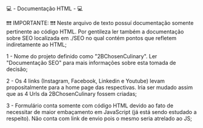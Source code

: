 💻 - Documentação HTML - 💻

❗❗❗ IMPORTANTE: ❗❗❗ Neste arquivo de texto possuí documentação somente pertinente ao código HTML. Por gentileza ler também a documentação sobre SEO localizada em ./SEO no qual contém pontos que refletem indiretamente ao HTML;

1 - Nome do projeto definido como "2BChosenCulinary". Ler "Documentação SEO" para mais informações sobre esta tomada de decisão; 

2 - Os 4 links (Instagram, Facebook, Linkedin e Youtube) levam propositalmente para a home page das respectivas. Iria ser mudado assim que as 4 Urls da 2BChosenCulinary fossem criadas;

3 - Formulário conta somente com código HTML devido ao fato de necessitar de maior embaçamento em JavaScript (já está sendo estudado a respeito). Não conta com link de envio pois o mesmo seria atrelado ao JS;

